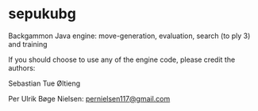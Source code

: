 # sepukubg
Backgammon Java engine: move-generation, evaluation, search (to ply 3) and training

If you should choose to use any of the engine code, please credit the authors:

Sebastian Tue Øltieng

Per Ulrik Bøge Nielsen: pernielsen117@gmail.com
